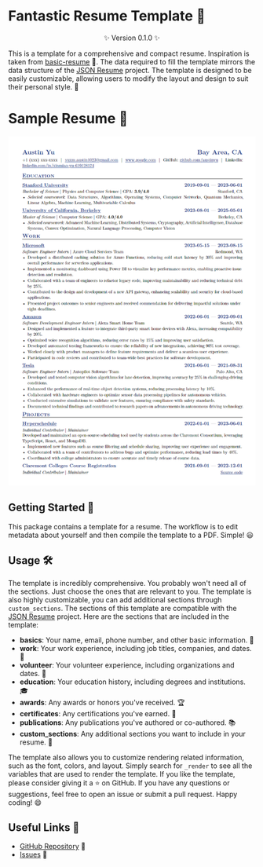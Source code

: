 # Fantastic Resume Template 🚀
<div align="center">✨ Version 0.1.0 ✨</div>

This is a template for a comprehensive and compact resume. Inspiration is taken from [basic-resume](https://typst.app/universe/package/basic-resume/) 📄. The data required to fill the template mirrors the data structure of the [JSON Resume](https://jsonresume.org/) project. The template is designed to be easily customizable, allowing users to modify the layout and design to suit their personal style. 🎨

# Sample Resume 📝

![example-resume](https://raw.githubusercontent.com/austinyu/fantastic-cv/main/thumbnail.png)

## Getting Started 🚦

This package contains a template for a resume. The workflow is to edit metadata about yourself and then compile the template to a PDF. Simple! 😃

## Usage 🛠️

The template is incredibly comprehensive. You probably won't need all of the sections. Just choose the ones that are relevant to you. The template is also highly customizable, you can add additional sections through `custom_sections`. The sections of this template are compatible with the [JSON Resume](https://jsonresume.org/) project. Here are the sections that are included in the template:

- **basics**: Your name, email, phone number, and other basic information. 👤
- **work**: Your work experience, including job titles, companies, and dates. 💼
- **volunteer**: Your volunteer experience, including organizations and dates. 🤝
- **education**: Your education history, including degrees and institutions. 🎓
- **awards**: Any awards or honors you've received. 🏆
- **certificates**: Any certifications you've earned. 📜
- **publications**: Any publications you've authored or co-authored. 📚
- **custom_sections**: Any additional sections you want to include in your resume. 🧩

The template also allows you to customize rendering related information, such as the font, colors, and layout. Simply search for `_render` to see all the variables that are used to render the template. If you like the template, please consider giving it a ⭐ on GitHub. If you have any questions or suggestions, feel free to open an issue or submit a pull request. Happy coding! 😄

## Useful Links 🔗

- [GitHub Repository](https://github.com/austinyu/fantastic-cv) 🌟
- [Issues](https://github.com/austinyu/fantastic-cv/issues) 🐞
